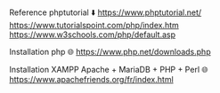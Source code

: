 Reference phptutorial ⬇️
      https://www.phptutorial.net/
      https://www.tutorialspoint.com/php/index.htm
      https://www.w3schools.com/php/default.asp

Installation php 🌐
      https://www.php.net/downloads.php

Installation XAMPP Apache + MariaDB + PHP + Perl 🌐
     https://www.apachefriends.org/fr/index.html
